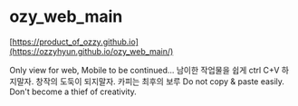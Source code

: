 # ozy_web_main
[https://product_of_ozzy.github.io](https://ozzyhyun.github.io/ozy_web_main/)

Only view for web, Mobile to be continued...
남이한 작업물을 쉽게 ctrl C+V 하지말자. 창작의 도둑이 되지말자. 카피는 최후의 보루
Do not copy & paste easily. Don't become a thief of creativity.
